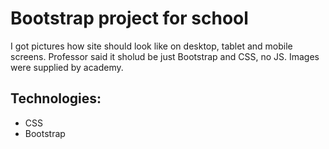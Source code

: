 # Bootstrap project for school

I got pictures how site should look like on desktop, tablet and mobile screens.
Professor said it sholud be just Bootstrap and CSS, no JS.
Images were supplied by academy.

## Technologies:

* CSS 
* Bootstrap
